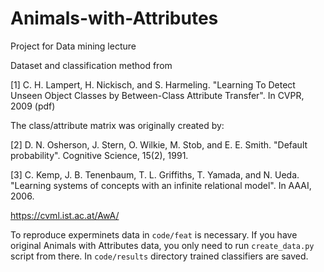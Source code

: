 # Animals-with-Attributes
Project for Data mining lecture

Dataset and classification method from

[1] C. H. Lampert, H. Nickisch, and S. Harmeling. "Learning To Detect Unseen Object Classes by Between-Class Attribute Transfer". In CVPR, 2009 (pdf)

The class/attribute matrix was originally created by:

[2] D. N. Osherson, J. Stern, O. Wilkie, M. Stob, and E. E. Smith. "Default probability". Cognitive Science, 15(2), 1991.

[3] C. Kemp, J. B. Tenenbaum, T. L. Griffiths, T. Yamada, and N. Ueda. "Learning systems of concepts with an infinite relational model". In AAAI, 2006.

https://cvml.ist.ac.at/AwA/


To reproduce experminets data in `code/feat` is necessary. If you have original Animals with Attributes data, you only need to run `create_data.py` script from there. In `code/results` directory trained classifiers are saved.
